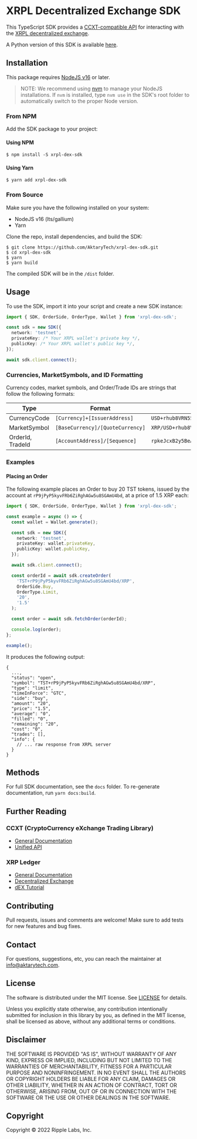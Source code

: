 # XRPL Decentralized Exchange SDK

This TypeScript SDK provides a [CCXT-compatible API](https://docs.ccxt.com/en/latest/manual.html?#unified-api) for interacting with the [XRPL decentralized exchange](https://xrpl.org/decentralized-exchange.html).

A Python version of this SDK is available [here](https://pypi.org/project/xrpl-dex-sdk/).

## Installation

This package requires [NodeJS v16](https://nodejs.org/en/blog/release/v16.16.0/) or later.

> NOTE: We recommend using [nvm](https://github.com/nvm-sh/nvm) to manage your NodeJS installations. If `nvm` is installed, type `nvm use` in the SDK's root folder to automatically switch to the proper Node version.

### From NPM

Add the SDK package to your project:

#### Using NPM

```
$ npm install -S xrpl-dex-sdk
```

#### Using Yarn

```
$ yarn add xrpl-dex-sdk
```

### From Source

Make sure you have the following installed on your system:

- NodeJS v16 (lts/gallium)
- Yarn

Clone the repo, install dependencies, and build the SDK:

```
$ git clone https://github.com/AktaryTech/xrpl-dex-sdk.git
$ cd xrpl-dex-sdk
$ yarn
$ yarn build
```

The compiled SDK will be in the `/dist` folder.

## Usage

To use the SDK, import it into your script and create a new SDK instance:

```typescript
import { SDK, OrderSide, OrderType, Wallet } from 'xrpl-dex-sdk';

const sdk = new SDK({
  network: 'testnet',
  privateKey: /* Your XRPL wallet's private key */,
  publicKey: /* Your XRPL wallet's public key */,
});

await sdk.client.connect();
```

### Currencies, MarketSymbols, and ID Formatting

Currency codes, market symbols, and Order/Trade IDs are strings that follow the following formats:

| Type             | Format                           | Example                                       |
| ---------------- | -------------------------------- | --------------------------------------------- |
| CurrencyCode     | `[Currency]+[IssuerAddress]`     | `USD+rhub8VRN55s94qWKDv6jmDy1pUykJzF3wq`      |
| MarketSymbol     | `[BaseCurrency]/[QuoteCurrency]` | `XRP/USD+rhub8VRN55s94qWKDv6jmDy1pUykJzF3wq`  |
| OrderId, TradeId | `[AccountAddress]/[Sequence]`    | `rpkeJcxB2y5BeAFyycuWwdTTcR3og2a3SR:30419065` |

### Examples

#### Placing an Order

The following example places an Order to buy 20 TST tokens, issued by the account at `rP9jPyP5kyvFRb6ZiRghAGw5u8SGAmU4bd`, at a price of 1.5 XRP each:

```typescript
import { SDK, OrderSide, OrderType, Wallet } from 'xrpl-dex-sdk';

const example = async () => {
  const wallet = Wallet.generate();

  const sdk = new SDK({
    network: 'testnet',
    privateKey: wallet.privateKey,
    publicKey: wallet.publicKey,
  });

  await sdk.client.connect();

  const orderId = await sdk.createOrder(
    'TST+rP9jPyP5kyvFRb6ZiRghAGw5u8SGAmU4bd/XRP',
    OrderSide.Buy,
    OrderType.Limit,
    '20',
    '1.5'
  );

  const order = await sdk.fetchOrder(orderId);

  console.log(order);
};

example();
```

It produces the following output:

```
{
  ...,
  "status": "open",
  "symbol": "TST+rP9jPyP5kyvFRb6ZiRghAGw5u8SGAmU4bd/XRP",
  "type": "limit",
  "timeInForce": "GTC",
  "side": "buy",
  "amount": "20",
  "price": "1.5",
  "average": "0",
  "filled": "0",
  "remaining": "20",
  "cost": "0",
  "trades": [],
  "info": {
    // ... raw response from XRPL server
  }
}
```

## Methods

For full SDK documentation, see the `docs` folder. To re-generate documentation, run `yarn docs:build`.

## Further Reading

### CCXT (CryptoCurrency eXchange Trading Library)

- [General Documentation](https://docs.ccxt.com/en/latest/index.html)
- [Unified API](https://docs.ccxt.com/en/latest/manual.html#unified-api)

### XRP Ledger

- [General Documentation](https://xrpl.org/concepts.html)
- [Decentralized Exchange](https://xrpl.org/decentralized-exchange.html)
- [dEX Tutorial](https://xrpl.org/trade-in-the-decentralized-exchange.html)

## Contributing

Pull requests, issues and comments are welcome! Make sure to add tests for new features and bug fixes.

## Contact

For questions, suggestions, etc, you can reach the maintainer at [info@aktarytech.com](mailto:info@aktarytech.com).

## License

The software is distributed under the MIT license. See [LICENSE](https://github.com/AktaryTech/xrpl-dex-sdk/blob/main/LICENSE) for details.

Unless you explicitly state otherwise, any contribution intentionally submitted for inclusion in this library by you, as defined in the MIT license, shall be licensed as above, without any additional terms or conditions.

## Disclaimer

THE SOFTWARE IS PROVIDED "AS IS", WITHOUT WARRANTY OF ANY KIND, EXPRESS OR
IMPLIED, INCLUDING BUT NOT LIMITED TO THE WARRANTIES OF MERCHANTABILITY,
FITNESS FOR A PARTICULAR PURPOSE AND NONINFRINGEMENT. IN NO EVENT SHALL THE
AUTHORS OR COPYRIGHT HOLDERS BE LIABLE FOR ANY CLAIM, DAMAGES OR OTHER
LIABILITY, WHETHER IN AN ACTION OF CONTRACT, TORT OR OTHERWISE, ARISING FROM,
OUT OF OR IN CONNECTION WITH THE SOFTWARE OR THE USE OR OTHER DEALINGS IN THE
SOFTWARE.

## Copyright

Copyright © 2022 Ripple Labs, Inc.
